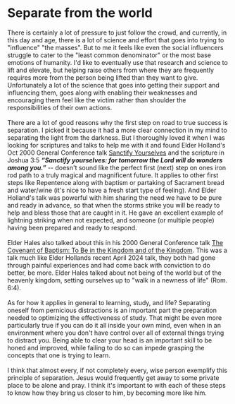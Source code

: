 # Separate from the world
There is certainly a lot of pressure to just follow the crowd, and currently, in this day and age, 
there is a lot of science and effort that goes into trying to "influence" "the masses". But to me it feels like
even the social influencers struggle to cater to the "least common denominator" or the most base emotions 
of humanity. I'd like to eventually use that research and science to lift and elevate, but helping raise 
others from where they are frequently requires more from the person being lifted than they want to give. Unfortunately
a lot of the science that goes into getting their support and influencing them, goes along with enabling their
weaknesses and encouraging them feel like the victim rather than shoulder the responsibilities of their own actions.
<br>
<br>
There are a lot of good reasons why the first step on road to true success is separation. I picked it because it 
had a more clear connection in my mind to separating the light from the darkness. But I thoroughly loved it when I
was looking for scriptures and talks to help me with it and found Elder Holland's Oct 2000 General Conference talk
[Sanctify Yourselves](https://www.churchofjesuschrist.org/study/general-conference/2000/10/sanctify-yourselves?lang=eng) and the scripture 
in Joshua 3:5 ***“Sanctify yourselves: for tomorrow the Lord will do wonders among you.”*** -- doesn't sound like the 
perfect first (next) step on ones iron rod path to a truly magical and magnificent future. It applies to other 
first steps like Repentence along with baptism or partaking of Sacrament bread and water/wine (it's nice to have a fresh start
type of feeling). And Elder Holland's talk was powerful with him sharing the need we have to be pure and ready in advance, 
so that when the storms strike you will be ready to help and bless those that are caught in it. He gave an excellent 
example of lightning striking when not expected, and someone (or multiple people) having been prepared and ready to
respond.
<br>
<br>
Elder Hales also talked about this in his 2000 General Conference talk [The Covenant of Baptism: To Be in the Kingdom and of the Kingdom](https://www.churchofjesuschrist.org/study/general-conference/2000/10/the-covenant-of-baptism-to-be-in-the-kingdom-and-of-the-kingdom?lang=eng).
This was a talk much like Elder Hollands recent April 2024 talk, they both had gone through painful experiences and had come back with conviction
to do better, be more. Elder Hales talked about not being of the world but of the heavenly kingdom, setting ourselves up to 
"walk in a newness of life" (Rom. 6:4).
<br>
<br>
As for how it applies in general to learning, study, and life? Separating oneself from pernicious distractions is an important part the preparation
needed to optimizing the effectiveness of study. That might be even more particularly true if you can do it all inside your own mind, 
even when in an environment where you don't have control over all of external things trying to distract you. Being able to clear your head is
an important skill to be honed and improved, while failing to do so can impede grasping the concepts that one is trying to learn.
<br>
<br>
I think that almost every, if not completely every, wise person exemplify this principle of separation. Jesus would frequently get 
away to some private place to be alone and pray. I think it's important to with each of these steps to know how they bring us closer to him, by
becoming more like him.
